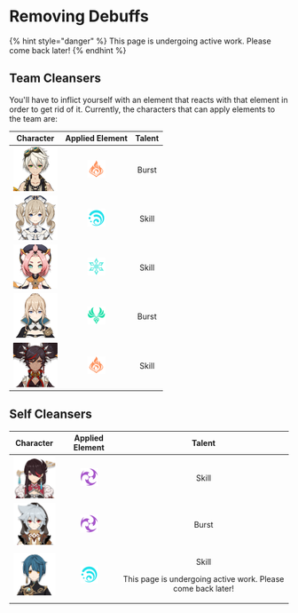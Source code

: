 # Removing Debuffs

{% hint style="danger" %}
This page is undergoing active work. Please come back later!
{% endhint %}

## Team Cleansers

You'll have to inflict yourself with an element that reacts with that element in order to get rid of it. Currently, the characters that can apply elements to the team are:

| Character | Applied Element | Talent |
| :---: | :---: | :---: |
| ![](../../.gitbook/assets/ui_avataricon_bennett.png)  | ![](../../.gitbook/assets/pyro_small.png)  | Burst |
| ![](../../.gitbook/assets/ui_avataricon_barbara.png)  | ![](../../.gitbook/assets/hydro_small.png)  | Skill |
| ![](../../.gitbook/assets/ui_avataricon_diona.png)  | ![](../../.gitbook/assets/cryo_small.png)  | Skill |
| ![](../../.gitbook/assets/ui_avataricon_jean.png)  | ![](../../.gitbook/assets/anemo_small.png)  | Burst |
| ![](../../.gitbook/assets/ui_avataricon_xinyan.png)  | ![](../../.gitbook/assets/pyro_small.png)  | Skill |

## Self Cleansers

<table>
  <thead>
    <tr>
      <th style="text-align:center">Character</th>
      <th style="text-align:center">Applied Element</th>
      <th style="text-align:center">Talent</th>
    </tr>
  </thead>
  <tbody>
    <tr>
      <td style="text-align:center">
        <img src="../../.gitbook/assets/ui_avataricon_beidou.png" alt/>
      </td>
      <td style="text-align:center">
        <img src="../../.gitbook/assets/electro_small.png" alt/>
      </td>
      <td style="text-align:center">Skill</td>
    </tr>
    <tr>
      <td style="text-align:center">
        <img src="../../.gitbook/assets/ui_avataricon_razor.png" alt/>
      </td>
      <td style="text-align:center">
        <img src="../../.gitbook/assets/electro_small.png" alt/>
      </td>
      <td style="text-align:center">Burst</td>
    </tr>
    <tr>
      <td style="text-align:center">
        <img src="../../.gitbook/assets/ui_avataricon_xingqiu.png" alt/>
      </td>
      <td style="text-align:center">
        <img src="../../.gitbook/assets/hydro_small.png" alt/>
      </td>
      <td style="text-align:center">
        <p>Skill</p>
        <p>This page is undergoing active work. Please come back later!</p>
      </td>
    </tr>
  </tbody>
</table>

